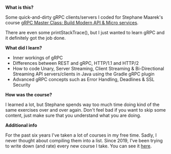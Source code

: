 **What is this?**

Some quick-and-dirty gRPC clients/servers I coded for Stephane Maarek's course [gRPC Master Class: Build Modern API & Micro services](https://www.udemy.com/course/grpc-java/).

There are even some printStackTrace(), but I just wanted to learn gRPC and it definitely got the job done.

**What did I learn?**

- Inner workings of gRPC
- Differences between REST and gRPC, HTTP/1.1 and HTTP/2
- How to code Unary, Server Streaming, Client Streaming & Bi-Directional Streaming API servers/clients in Java using the Gradle gRPC plugin
- Advanced gRPC concepts such as Error Handling, Deadlines & SSL Security

**How was the course?**

I learned a lot, but Stephane spends way too much time doing kind of the same exercises over and over again. Don't feel bad if you want to skip some content, just make sure that you understand what you are doing.

**Additional info**

For the past six years I've taken a lot of courses in my free time. Sadly, I never thought about compiling them into a list. Since 2019, I've been trying to write down (and rate) every new course I take. You can see it [here](https://github.com/abrahammenendez/courses/).

